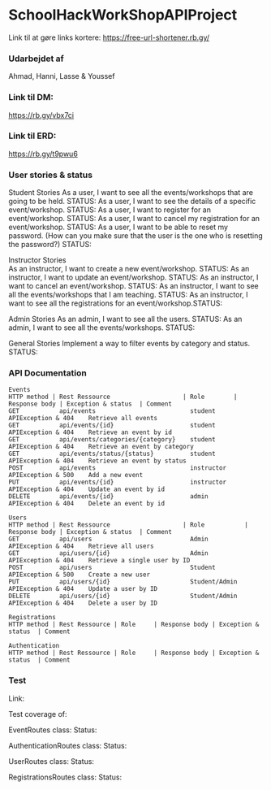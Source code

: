 # SchoolHackWorkShopAPIProject
Link til at gøre links kortere: https://free-url-shortener.rb.gy/
 
### Udarbejdet af 
Ahmad, Hanni, Lasse & Youssef

### Link til DM:
https://rb.gy/vbx7ci

### Link til ERD:
https://rb.gy/t9pwu6

### User stories & status

Student Stories
As a user, I want to see all the events/workshops that are going to be held.
STATUS:
As a user, I want to see the details of a specific event/workshop.
STATUS:
As a user, I want to register for an event/workshop.
STATUS:
As a user, I want to cancel my registration for an event/workshop.
STATUS:
As a user, I want to be able to reset my password.
(How can you make sure that the user is the one who is resetting the password?) 
STATUS:

Instructor Stories  
As an instructor, I want to create a new event/workshop.
STATUS:
As an instructor, I want to update an event/workshop.
STATUS:
As an instructor, I want to cancel an event/workshop.
STATUS:
As an instructor, I want to see all the events/workshops that I am teaching.
STATUS:
As an instructor, I want to see all the registrations for an event/workshop.STATUS:

Admin Stories
As an admin, I want to see all the users.
STATUS:
As an admin, I want to see all the events/workshops.
STATUS:

General Stories
Implement a way to filter events by category and status.
STATUS:

### API Documentation

    Events
    HTTP method | Rest Ressource                    | Role        | Response body | Exception & status  | Comment
    GET           api/events                          student                   APIException & 404    Retrieve all events
    GET           api/events/{id}                     student                   APIException & 404    Retrieve an event by id
    GET           api/events/categories/{category}    student                   APIException & 404    Retrieve an event by category
    GET           api/events/status/{status}          student                   APIException & 404    Retrieve an event by status
    POST          api/events                          instructor                APIException & 500    Add a new event
    PUT           api/events/{id}                     instructor                APIException & 404    Update an event by id
    DELETE        api/events/{id}                     admin                     APIException & 404    Delete an event by id

    Users
    HTTP method | Rest Ressource                    | Role           | Response body | Exception & status  | Comment
    GET           api/users                           Admin                            APIException & 404    Retrieve all users
    GET           api/users/{id}                      Admin                            APIException & 404    Retrieve a single user by ID
    POST          api/users                           Student                          APIException & 500    Create a new user
    PUT           api/users/{id}                      Student/Admin                    APIException & 404    Update a user by ID
    DELETE        api/users/{id}                      Student/Admin                    APIException & 404    Delete a user by ID

    Registrations
    HTTP method | Rest Ressource | Role     | Response body | Exception & status  | Comment

    Authentication
    HTTP method | Rest Ressource | Role     | Response body | Exception & status  | Comment

### Test
Link: 

Test coverage of:

EventRoutes class:
Status:

AuthenticationRoutes class:
Status:

UserRoutes class:
Status:

RegistrationsRoutes class:
Status: